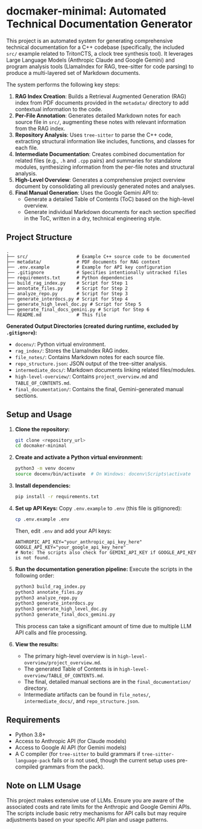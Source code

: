 # docmaker-minimal: Automated Technical Documentation Generator

This project is an automated system for generating comprehensive technical documentation for a C++ codebase (specifically, the included `src/` example related to TritonCTS, a clock tree synthesis tool). It leverages Large Language Models (Anthropic Claude and Google Gemini) and program analysis tools (LlamaIndex for RAG, tree-sitter for code parsing) to produce a multi-layered set of Markdown documents.

The system performs the following key steps:

1.  **RAG Index Creation**: Builds a Retrieval Augmented Generation (RAG) index from PDF documents provided in the `metadata/` directory to add contextual information to the code.
2.  **Per-File Annotation**: Generates detailed Markdown notes for each source file in `src/`, augmenting these notes with relevant information from the RAG index.
3.  **Repository Analysis**: Uses `tree-sitter` to parse the C++ code, extracting structural information like includes, functions, and classes for each file.
4.  **Intermediate Documentation**: Creates combined documentation for related files (e.g., `.h` and `.cpp` pairs) and summaries for standalone modules, synthesizing information from the per-file notes and structural analysis.
5.  **High-Level Overview**: Generates a comprehensive project overview document by consolidating all previously generated notes and analyses.
6.  **Final Manual Generation**: Uses the Google Gemini API to:
    *   Generate a detailed Table of Contents (ToC) based on the high-level overview.
    *   Generate individual Markdown documents for each section specified in the ToC, written in a dry, technical engineering style.

## Project Structure

```
.
├── src/                  # Example C++ source code to be documented
├── metadata/             # PDF documents for RAG context
├── .env.example          # Example for API key configuration
├── .gitignore            # Specifies intentionally untracked files
├── requirements.txt      # Python dependencies
├── build_rag_index.py    # Script for Step 1
├── annotate_files.py     # Script for Step 2
├── analyze_repo.py       # Script for Step 3
├── generate_interdocs.py # Script for Step 4
├── generate_high_level_doc.py # Script for Step 5
├── generate_final_docs_gemini.py # Script for Step 6
└── README.md             # This file
```

**Generated Output Directories (created during runtime, excluded by `.gitignore`):**
*   `docenv/`: Python virtual environment.
*   `rag_index/`: Stores the LlamaIndex RAG index.
*   `file_notes/`: Contains Markdown notes for each source file.
*   `repo_structure.json`: JSON output of the tree-sitter analysis.
*   `intermediate_docs/`: Markdown documents linking related files/modules.
*   `high-level-overview/`: Contains `project_overview.md` and `TABLE_OF_CONTENTS.md`.
*   `final_documentation/`: Contains the final, Gemini-generated manual sections.

## Setup and Usage

1.  **Clone the repository:**
    ```bash
    git clone <repository_url>
    cd docmaker-minimal
    ```

2.  **Create and activate a Python virtual environment:**
    ```bash
    python3 -m venv docenv
    source docenv/bin/activate  # On Windows: docenv\Scripts\activate
    ```

3.  **Install dependencies:**
    ```bash
    pip install -r requirements.txt
    ```

4.  **Set up API Keys:**
    Copy `.env.example` to `.env` (this file is gitignored):
    ```bash
    cp .env.example .env
    ```
    Then, edit `.env` and add your API keys:
    ```env
    ANTHROPIC_API_KEY="your_anthropic_api_key_here"
    GOOGLE_API_KEY="your_google_api_key_here" 
    # Note: The scripts also check for GEMINI_API_KEY if GOOGLE_API_KEY is not found.
    ```

5.  **Run the documentation generation pipeline:**
    Execute the scripts in the following order:
    ```bash
    python3 build_rag_index.py
    python3 annotate_files.py
    python3 analyze_repo.py
    python3 generate_interdocs.py
    python3 generate_high_level_doc.py
    python3 generate_final_docs_gemini.py
    ```
    This process can take a significant amount of time due to multiple LLM API calls and file processing.

6.  **View the results:**
    *   The primary high-level overview is in `high-level-overview/project_overview.md`.
    *   The generated Table of Contents is in `high-level-overview/TABLE_OF_CONTENTS.md`.
    *   The final, detailed manual sections are in the `final_documentation/` directory.
    *   Intermediate artifacts can be found in `file_notes/`, `intermediate_docs/`, and `repo_structure.json`.

## Requirements

*   Python 3.8+
*   Access to Anthropic API (for Claude models)
*   Access to Google AI API (for Gemini models)
*   A C compiler (for `tree-sitter` to build grammars if `tree-sitter-language-pack` fails or is not used, though the current setup uses pre-compiled grammars from the pack).

## Note on LLM Usage

This project makes extensive use of LLMs. Ensure you are aware of the associated costs and rate limits for the Anthropic and Google Gemini APIs. The scripts include basic retry mechanisms for API calls but may require adjustments based on your specific API plan and usage patterns. 